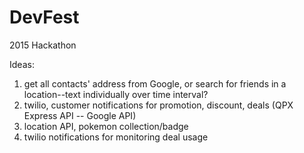 # DevFest
2015 Hackathon 

Ideas:

1. get all contacts' address from Google, or search for friends in a location--text individually over time interval?
2. twilio, customer notifications for promotion, discount, deals (QPX Express API -- Google API)
3. location API, pokemon collection/badge
4. twilio notifications for monitoring deal usage
